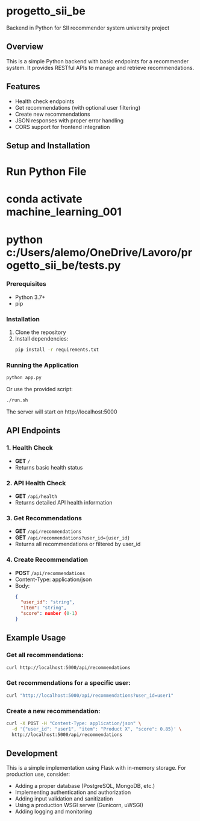 # progetto_sii_be
Backend in Python for SII recommender system university project

## Overview
This is a simple Python backend with basic endpoints for a recommender system. It provides RESTful APIs to manage and retrieve recommendations.

## Features
- Health check endpoints
- Get recommendations (with optional user filtering)
- Create new recommendations
- JSON responses with proper error handling
- CORS support for frontend integration

## Setup and Installation

# Run Python File
# conda activate machine_learning_001
# python c:/Users/alemo/OneDrive/Lavoro/progetto_sii_be/tests.py


### Prerequisites
- Python 3.7+
- pip

### Installation
1. Clone the repository
2. Install dependencies:
   ```bash
   pip install -r requirements.txt
   ```

### Running the Application
```bash
python app.py
```
Or use the provided script:
```bash
./run.sh
```

The server will start on http://localhost:5000

## API Endpoints

### 1. Health Check
- **GET** `/`
- Returns basic health status

### 2. API Health Check
- **GET** `/api/health`
- Returns detailed API health information

### 3. Get Recommendations
- **GET** `/api/recommendations`
- **GET** `/api/recommendations?user_id={user_id}`
- Returns all recommendations or filtered by user_id

### 4. Create Recommendation
- **POST** `/api/recommendations`
- Content-Type: application/json
- Body:
  ```json
  {
    "user_id": "string",
    "item": "string", 
    "score": number (0-1)
  }
  ```

## Example Usage

### Get all recommendations:
```bash
curl http://localhost:5000/api/recommendations
```

### Get recommendations for a specific user:
```bash
curl "http://localhost:5000/api/recommendations?user_id=user1"
```

### Create a new recommendation:
```bash
curl -X POST -H "Content-Type: application/json" \
  -d '{"user_id": "user1", "item": "Product X", "score": 0.85}' \
  http://localhost:5000/api/recommendations
```

## Development
This is a simple implementation using Flask with in-memory storage. For production use, consider:
- Adding a proper database (PostgreSQL, MongoDB, etc.)
- Implementing authentication and authorization
- Adding input validation and sanitization
- Using a production WSGI server (Gunicorn, uWSGI)
- Adding logging and monitoring

